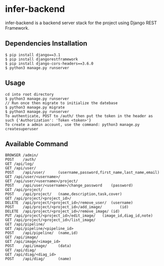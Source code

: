 # infer-backend

infer-backend is a backend server stack for the project using Django REST Framework.

## Dependencies Installation
	
	$ pip install django==3.1
	$ pip install djangorestframework
	$ pip install django-cors-headers==3.6.0
	$ python3 manage.py runserver

## Usage

	cd into root directory
	$ python3 manage.py runserver
	// Run once then migrate to initialize the datebase
	$ python3 manage.py migrate
	$ python3 manage.py runserver
	To authenticate, POST to /auth/ then put the token in the header as such {'Authorization': 'Token <token>'}
	To create a admin account, use the command: python3 manage.py createsuperuser

## Available Command

	BROWSER	/admin/
	POST	/auth/
	GET	/api/log/
	GET	/api/user/
	POST	/api/user/		(username,password,first_name,last_name,email)
	GET	/api/user/<username>/
	GET	/api/user/<username>/project/
	POST	/api/user/<username>/change_password	(password)
	GET	/api/project/
	POST	/api/project/	(name,description,task,cover)
	GET	/api/project/<project_id>/
	DELETE	/api/project/<project_id>/remove_user/	(username)
	POST	/api/project/<project_id>/add_image/		(id)
	DELETE	/api/project/<project_id>/remove_image/	(id)
	PUT	/api/project/<project_id>/edit_image/	(image_id,diag_id,note)
	GET	/api/project/<project_id>/list_image/
	GET	/api/pipeline/
	GET	/api/pipeline/<pipeline_id>
	POST	/api/pipeline/	(name,id)
	GET	/api/image/
	GET	/api/image/<image_id>
	POST	/api/image/		(data)
	GET	/api/diag/
	GET	/api/diag/<diag_id>
	POST	/api/diag/		(name)
